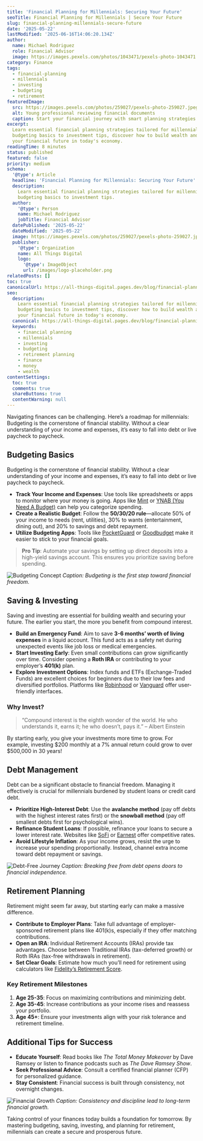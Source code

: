 ```yaml
---
title: 'Financial Planning for Millennials: Securing Your Future'
seoTitle: Financial Planning for Millennials | Secure Your Future
slug: financial-planning-millennials-secure-future
date: '2025-05-22'
lastModified: '2025-06-16T14:06:20.134Z'
author:
  name: Michael Rodriguez
  role: Financial Advisor
  image: https://images.pexels.com/photos/1043471/pexels-photo-1043471.jpeg?auto=compress&cs=tinysrgb&w=1260&h=750&dpr=2
category: Finance
tags:
  - financial-planning
  - millennials
  - investing
  - budgeting
  - retirement
featuredImage:
  src: https://images.pexels.com/photos/259027/pexels-photo-259027.jpeg?auto=compress&cs=tinysrgb&w=1260&h=750&dpr=2
  alt: Young professional reviewing financial documents
  caption: Start your financial journey with smart planning strategies.
excerpt:
  Learn essential financial planning strategies tailored for millennials. From
  budgeting basics to investment tips, discover how to build wealth and secure
  your financial future in today's economy.
readingTime: 8 minutes
status: published
featured: false
priority: medium
schema:
  '@type': Article
  headline: 'Financial Planning for Millennials: Securing Your Future'
  description:
    Learn essential financial planning strategies tailored for millennials. From
    budgeting basics to investment tips.
  author:
    '@type': Person
    name: Michael Rodriguez
    jobTitle: Financial Advisor
  datePublished: '2025-05-22'
  dateModified: '2025-05-22'
  image: https://images.pexels.com/photos/259027/pexels-photo-259027.jpeg?auto=compress&cs=tinysrgb&w=1260&h=750&dpr=2
  publisher:
    '@type': Organization
    name: All Things Digital
    logo:
      '@type': ImageObject
      url: /images/logo-placeholder.png
relatedPosts: []
toc: true
canonicalUrl: https://all-things-digital.pages.dev/blog/financial-planning-millennials-secure-future
seo:
  description:
    Learn essential financial planning strategies tailored for millennials. From
    budgeting basics to investment tips, discover how to build wealth and secure
    your financial future in today's economy.
  canonical: https://all-things-digital.pages.dev/blog/financial-planning-millennials-secure-future
  keywords:
    - financial planning
    - millennials
    - investing
    - budgeting
    - retirement planning
    - finance
    - money
    - wealth
contentSettings:
  toc: true
  comments: true
  shareButtons: true
  contentWarning: null
---
```


Navigating finances can be challenging. Here’s a roadmap for millennials: Budgeting is the cornerstone of financial stability. Without a clear understanding of your income and expenses, it’s easy to fall into debt or live paycheck to paycheck.

## Budgeting Basics

Budgeting is the cornerstone of financial stability. Without a clear understanding of your income and expenses, it’s easy to fall into debt or live paycheck to paycheck.

- **Track Your Income and Expenses**: Use tools like spreadsheets or apps to monitor where your money is going. Apps like [Mint](https://mint.intuit.com/) or [YNAB (You Need A Budget)](https://www.youneedabudget.com/) can help you categorize spending.
- **Create a Realistic Budget**: Follow the **50/30/20 rule**—allocate 50% of your income to needs (rent, utilities), 30% to wants (entertainment, dining out), and 20% to savings and debt repayment.
- **Utilize Budgeting Apps**: Tools like [PocketGuard](https://www.pocketguard.com/) or [Goodbudget](https://goodbudget.com/) make it easier to stick to your financial goals.

> **Pro Tip**: Automate your savings by setting up direct deposits into a high-yield savings account. This ensures you prioritize saving before spending.

![Budgeting Concept](https://images.pexels.com/photos/3760067/pexels-photo-3760067.jpeg?auto=compress&cs=tinysrgb&w=1260&h=750&dpr=2)
_Caption: Budgeting is the first step toward financial freedom._

## Saving & Investing

Saving and investing are essential for building wealth and securing your future. The earlier you start, the more you benefit from compound interest.

- **Build an Emergency Fund**: Aim to save **3-6 months’ worth of living expenses** in a liquid account. This fund acts as a safety net during unexpected events like job loss or medical emergencies.
- **Start Investing Early**: Even small contributions can grow significantly over time. Consider opening a **Roth IRA** or contributing to your employer’s **401(k)** plan.
- **Explore Investment Options**: Index funds and ETFs (Exchange-Traded Funds) are excellent choices for beginners due to their low fees and diversified portfolios. Platforms like [Robinhood](https://robinhood.com/) or [Vanguard](https://www.vanguard.com/) offer user-friendly interfaces.

### Why Invest?

> “Compound interest is the eighth wonder of the world. He who understands it, earns it; he who doesn’t, pays it.” – Albert Einstein

By starting early, you give your investments more time to grow. For example, investing $200 monthly at a 7% annual return could grow to over $500,000 in 30 years!

## Debt Management

Debt can be a significant obstacle to financial freedom. Managing it effectively is crucial for millennials burdened by student loans or credit card debt.

- **Prioritize High-Interest Debt**: Use the **avalanche method** (pay off debts with the highest interest rates first) or the **snowball method** (pay off smallest debts first for psychological wins).
- **Refinance Student Loans**: If possible, refinance your loans to secure a lower interest rate. Websites like [SoFi](https://www.sofi.com/) or [Earnest](https://www.earnest.com/) offer competitive rates.
- **Avoid Lifestyle Inflation**: As your income grows, resist the urge to increase your spending proportionally. Instead, channel extra income toward debt repayment or savings.

![Debt-Free Journey](https://images.pexels.com/photos/276724/pexels-photo-276724.jpeg?auto=compress&cs=tinysrgb&w=1260&h=750&dpr=2)
_Caption: Breaking free from debt opens doors to financial independence._

## Retirement Planning

Retirement might seem far away, but starting early can make a massive difference.

- **Contribute to Employer Plans**: Take full advantage of employer-sponsored retirement plans like 401(k)s, especially if they offer matching contributions.
- **Open an IRA**: Individual Retirement Accounts (IRAs) provide tax advantages. Choose between Traditional IRAs (tax-deferred growth) or Roth IRAs (tax-free withdrawals in retirement).
- **Set Clear Goals**: Estimate how much you’ll need for retirement using calculators like [Fidelity’s Retirement Score](https://www.fidelity.com/).

### Key Retirement Milestones

1. **Age 25-35**: Focus on maximizing contributions and minimizing debt.
2. **Age 35-45**: Increase contributions as your income rises and reassess your portfolio.
3. **Age 45+**: Ensure your investments align with your risk tolerance and retirement timeline.

## Additional Tips for Success

- **Educate Yourself**: Read books like _The Total Money Makeover_ by Dave Ramsey or listen to finance podcasts such as _The Dave Ramsey Show_.
- **Seek Professional Advice**: Consult a certified financial planner (CFP) for personalized guidance.
- **Stay Consistent**: Financial success is built through consistency, not overnight changes.

![Financial Growth](https://images.pexels.com/photos/1334597/pexels-photo-1334597.jpeg?auto=compress&cs=tinysrgb&w=1260&h=750&dpr=2)
_Caption: Consistency and discipline lead to long-term financial growth._

Taking control of your finances today builds a foundation for tomorrow. By mastering budgeting, saving, investing, and planning for retirement, millennials can create a secure and prosperous future.
